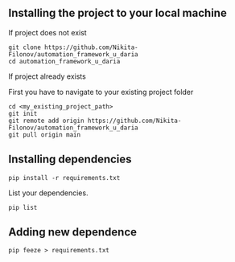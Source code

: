 Installing the project to your local machine
---

If project does not exist

```shell
git clone https://github.com/Nikita-Filonov/automation_framework_u_daria
cd automation_framework_u_daria
```

If project already exists

First you have to navigate to your existing project folder

```shell
cd <my_existing_project_path>
git init
git remote add origin https://github.com/Nikita-Filonov/automation_framework_u_daria
git pull origin main
```

Installing dependencies
---

```shell
pip install -r requirements.txt
```

List your dependencies.

```shell
pip list
```

Adding new dependence
---

```shell
pip feeze > requirements.txt
```
